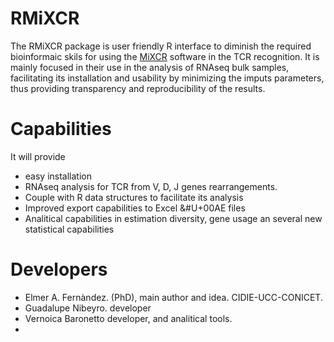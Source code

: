 # RMiXCR
The RMiXCR package is user friendly R interface to diminish the required bioinformaic skils for using the [MiXCR](https://mixcr.readthedocs.io/en/master/) software in the TCR recognition.
It is mainly focused in their use in the analysis of RNAseq bulk samples, facilitating its installation and usability by minimizing the imputs parameters, thus providing transparency and reproducibility of the results.

# Capabilities
It will provide
* easy installation
* RNAseq analysis for TCR from V, D, J genes rearrangements.
* Couple with R data structures to facilitate its analysis
* Improved export capabilities to Excel &#U+00AE files
* Analitical capabilities in estimation diversity, gene usage an several new statistical capabilities

# Developers
* Elmer A. Fernàndez. (PhD), main author and idea. CIDIE-UCC-CONICET.
* Guadalupe Nibeyro. developer
* Vernoica Baronetto developer, and analitical tools.
* 


